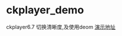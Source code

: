 # ckplayer_demo
ckplayer6.7
切换清晰度,及使用deom
<a href="http://qq4647805.github.io/ckplayer_demo/" target="_back">演示地址</a>
